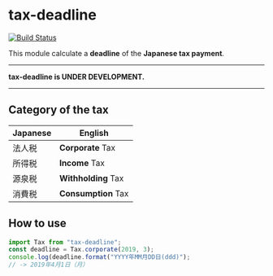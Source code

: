 # tax-deadline

[![Build Status](https://travis-ci.org/alice1017/tax-deadline.svg?branch=master)](https://travis-ci.org/alice1017/tax-deadline)

This module calculate a **deadline** of the **Japanese tax payment**.

---

**tax-deadline is UNDER DEVELOPMENT.**

---

## Category of the tax

| Japanese | English              |
|----------|----------------------|
| 法人税    | **Corporate** Tax    |
| 所得税    | **Income** Tax       |
| 源泉税    | **Withholding** Tax  |
| 消費税    | **Consumption** Tax  |

## How to use

```javascript
import Tax from "tax-deadline";
const deadline = Tax.corporate(2019, 3);
console.log(deadline.format("YYYY年MM月DD日(ddd)");
// -> 2019年4月1日（月）
```
